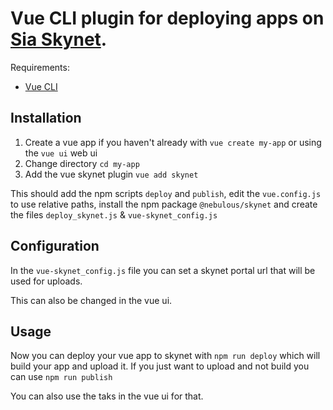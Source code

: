 # Vue CLI plugin for deploying apps on [Sia Skynet](https://siasky.net/).

Requirements:
- [Vue CLI](https://cli.vuejs.org/guide/installation.html)

## Installation

1. Create a vue app if you haven't already with `vue create my-app` or using the `vue ui` web ui
2. Change directory `cd my-app`
3. Add the vue skynet plugin `vue add skynet`

This should add the npm scripts `deploy` and `publish`, edit the `vue.config.js` to use relative paths, install the npm package `@nebulous/skynet` and create the files `deploy_skynet.js` & `vue-skynet_config.js`

## Configuration

In the `vue-skynet_config.js` file you can set a skynet portal url that will be used for uploads.

This can also be changed in the vue ui.

## Usage

Now you can deploy your vue app to skynet with `npm run deploy` which will build your app and upload it. If you just want to upload and not build you can use `npm run publish`

You can also use the taks in the vue ui for that.